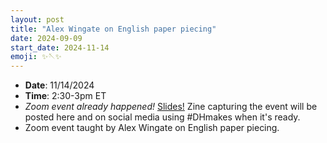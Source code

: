 ```yaml
---
layout: post
title: "Alex Wingate on English paper piecing"
date: 2024-09-09
start_date: 2024-11-14
emoji: ✨🪡✨
---
```


* **Date**: 11/14/2024
* **Time**: 2:30-3pm ET
* *Zoom event already happened!* [Slides!](https://github.com/amandavisconti/DHMakesMethodz/blob/main/assets/Wingate%20DHMakes%20Methodz%20Talk%20November%202024.pptx) Zine capturing the event will be posted here and on social media using #DHmakes when it's ready.
* Zoom event taught by Alex Wingate on English paper piecing.
